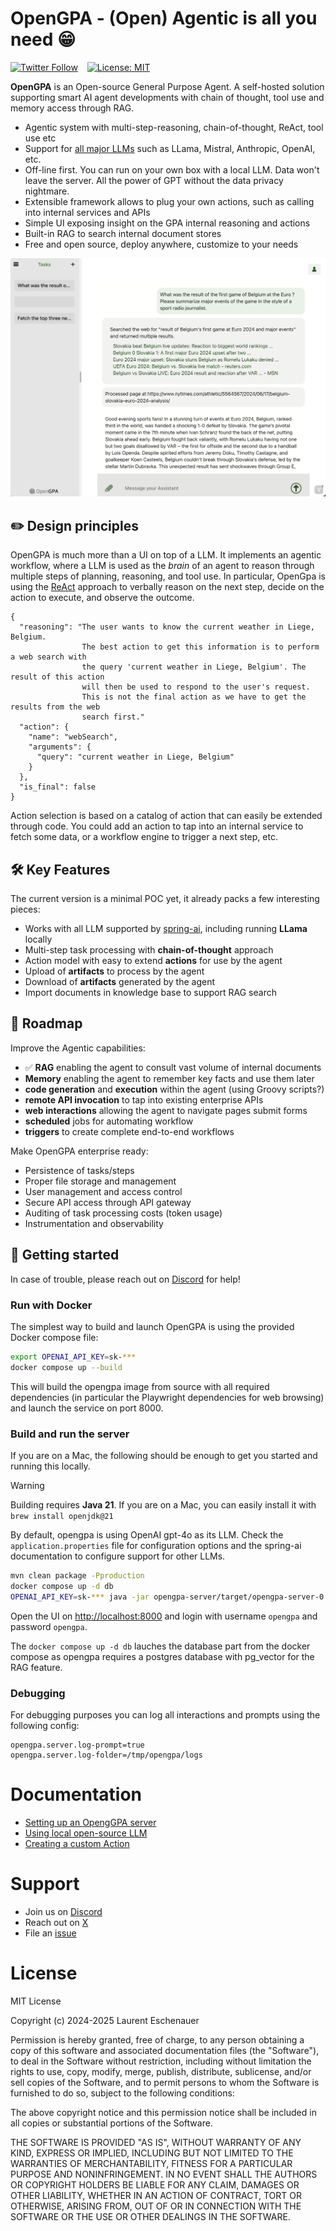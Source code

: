 # OpenGPA - (Open) Agentic is all you need 😁

[![Twitter Follow](https://img.shields.io/twitter/follow/opengpa?style=social)](https://twitter.com/opengpa) &ensp;
[![License: MIT](https://img.shields.io/badge/License-MIT-yellow.svg)](https://opensource.org/licenses/MIT)

**OpenGPA** is an Open-source General Purpose Agent. A self-hosted solution supporting smart AI agent developments
with chain of thought, tool use and memory access through RAG.

- Agentic system with multi-step-reasoning, chain-of-thought, ReAct, tool use etc
- Support for [all major LLMs](https://docs.spring.io/spring-ai/reference/api/chatmodel.html) such as LLama, Mistral, Anthropic, OpenAI, etc.
- Off-line first. You can run on your own box with a local LLM. Data won't leave the server. All the power of GPT without the data privacy nightmare.
- Extensible framework allows to plug your own actions, such as calling into internal services and APIs
- Simple UI exposing insight on the GPA internal reasoning and actions
- Built-in RAG to search internal document stores
- Free and open source, deploy anywhere, customize to your needs

<p align="center">
  <img src="/assets/opengpa_ui.png" width="640" />
</p>

## :pencil2: Design principles

OpenGPA is much more than a UI on top of a LLM. It implements an agentic workflow, where a LLM is used as the 
*brain* of an agent to reason through multiple steps of planning, reasoning, and tool use.  In particular, OpenGpa 
is using the [ReAct](https://arxiv.org/abs/2210.03629) approach to verbally reason on the next step, decide on the action to execute, 
and observe the outcome.

```
{
  "reasoning": "The user wants to know the current weather in Liege, Belgium. 
                The best action to get this information is to perform a web search with 
                the query 'current weather in Liege, Belgium'. The result of this action 
                will then be used to respond to the user's request. 
                This is not the final action as we have to get the results from the web 
                search first."
  "action": {
    "name": "webSearch",
    "arguments": {
      "query": "current weather in Liege, Belgium"
    }
  },
  "is_final": false
}
```

Action selection is based on a catalog of action that can easily be extended through code. You could add an action
to tap into an internal service to fetch some data, or a workflow engine to trigger a next step, etc.

## 🛠️️ Key Features

The current version is a minimal POC yet, it already packs a few interesting pieces:
- Works with all LLM supported by [spring-ai](https://spring.io/projects/spring-ai), including running **LLama** locally
- Multi-step task processing with **chain-of-thought** approach
- Action model with easy to extend **actions** for use by the agent
- Upload of **artifacts** to process by the agent
- Download of **artifacts** generated by the agent
- Import documents in knowledge base to support RAG search

## 🚧 Roadmap

Improve the Agentic capabilities:
- ✅ **RAG** enabling the agent to consult vast volume of internal documents
- **Memory** enabling the agent to remember key facts and use them later
- **code generation** and **execution** within the agent (using Groovy scripts?)
- **remote API invocation** to tap into existing enterprise APIs
- **web interactions** allowing the agent to navigate pages submit forms
- **scheduled** jobs for automating workflow
- **triggers** to create complete end-to-end workflows

Make OpenGPA enterprise ready:
- Persistence of tasks/steps
- Proper file storage and management
- User management and access control
- Secure API access through API gateway
- Auditing of task processing costs (token usage)
- Instrumentation and observability

## 🚀 Getting started

In case of trouble, please reach out on [Discord](https://discord.gg/3XPsmCRNE2) for help!

### Run with Docker

The simplest way to build and launch OpenGPA is using the provided Docker compose file:

```bash
export OPENAI_API_KEY=sk-*** 
docker compose up --build
```

This will build the opengpa image from source with all required dependencies (in particular the Playwright
dependencies for web browsing) and launch the service on port 8000.

### Build and run the server

If you are on a Mac, the following should be enough to get you started and running this
locally.  

> [!WARNING]
> Building requires __Java 21__. If you are on a Mac, you can easily install it
> with `brew install openjdk@21`

By default, opengpa is using OpenAI gpt-4o as its LLM. Check the `application.properties` file 
for configuration options and the spring-ai documentation to configure support for other LLMs.


```bash
mvn clean package -Pproduction
docker compose up -d db
OPENAI_API_KEY=sk-*** java -jar opengpa-server/target/opengpa-server-0.2.0.jar
```

Open the UI on [http://localhost:8000](http://localhost:8000) and login with username `opengpa` and password `opengpa`.

The `docker compose up -d db` lauches the database part from the docker compose as opengpa requires
a postgres database with pg_vector for the RAG feature. 

### Debugging

For debugging purposes you can log all interactions and prompts using the following config:
```
opengpa.server.log-prompt=true
opengpa.server.log-folder=/tmp/opengpa/logs
```

# Documentation
- [Setting up an OpengGPA server](documentation/setup.md)
- [Using local open-source LLM](documentation/offline.md)
- [Creating a custom Action](documentation/actions.md)

# Support
- Join us on [Discord](https://discord.gg/3XPsmCRNE2)
- Reach out on [X](https://x.com/opengpa)
- File an [issue](https://github.com/eschnou/OpenGPA/issues) 

# License

MIT License

Copyright (c) 2024-2025 Laurent Eschenauer

Permission is hereby granted, free of charge, to any person obtaining a copy
of this software and associated documentation files (the "Software"), to deal
in the Software without restriction, including without limitation the rights
to use, copy, modify, merge, publish, distribute, sublicense, and/or sell
copies of the Software, and to permit persons to whom the Software is
furnished to do so, subject to the following conditions:

The above copyright notice and this permission notice shall be included in all
copies or substantial portions of the Software.

THE SOFTWARE IS PROVIDED "AS IS", WITHOUT WARRANTY OF ANY KIND, EXPRESS OR
IMPLIED, INCLUDING BUT NOT LIMITED TO THE WARRANTIES OF MERCHANTABILITY,
FITNESS FOR A PARTICULAR PURPOSE AND NONINFRINGEMENT. IN NO EVENT SHALL THE
AUTHORS OR COPYRIGHT HOLDERS BE LIABLE FOR ANY CLAIM, DAMAGES OR OTHER
LIABILITY, WHETHER IN AN ACTION OF CONTRACT, TORT OR OTHERWISE, ARISING FROM,
OUT OF OR IN CONNECTION WITH THE SOFTWARE OR THE USE OR OTHER DEALINGS IN THE
SOFTWARE.
